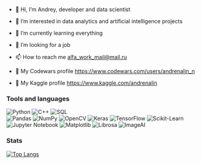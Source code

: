 - 👋 Hi, I’m Andrey, developer and data scientist
- 👀 I’m interested in data analytics and artificial intelligence projects
- 🌱 I’m currently learning everything 
- 💞️ I’m looking for a job
- 📫 How to reach me alfa_work_mail@mail.ru

- 👀 My Codewars profile https://www.codewars.com/users/andrenalin_n
- 👀 My Kaggle profile https://www.kaggle.com/andrenalin


### Tools and languages

![Python](https://img.shields.io/badge/-Python-090909?style=for-the-badge&logo=python&logoColor=FFD243)
![C++](https://img.shields.io/badge/-C++-090909?style=for-the-badge&logo=C%2b%2b&logoColor=6296CC)
![SQL](https://img.shields.io/badge/-SQL-090909?style=for-the-badge&logo=mysql&logoColor=2077BE)
<br>
![Pandas](https://img.shields.io/badge/-Pandas-090909?style=for-the-badge&logo=Pandas&logoColor=FFFFFF)
![NumPy](https://img.shields.io/badge/-NumPy-090909?style=for-the-badge&logo=NumPy&logoColor=FFFFFF)
![OpenCV](https://img.shields.io/badge/-OpenCV-090909?style=for-the-badge&logo=OpenCV&logoColor=FFFFFF)
![Keras](https://img.shields.io/badge/-Keras-090909?style=for-the-badge&logo=Keras&logoColor=FFFFFF)
![TensorFlow](https://img.shields.io/badge/-TensorFlow-090909?style=for-the-badge&logo=TensorFlow&logoColor=FFFFFF)
![Scikit-Learn](https://img.shields.io/badge/-ScikitLearn-090909?style=for-the-badge&logo=ScikitLearn&logoColor=FFFFFF)
![Jupyter Notebook](https://img.shields.io/badge/-JupyterNotebook-090909?style=for-the-badge&logo=Jupyternotebook%20notebook&logoColor=F37821)
![Matplotlib](https://img.shields.io/badge/-Matplotlib-090909?style=for-the-badge&logo=matplotlib&logoColor=FFFFFF)
![Librosa](https://img.shields.io/badge/-Librosa-090909?style=for-the-badge&logo=librosa&logoColor=8000AA)
![ImageAI](https://img.shields.io/badge/-ImageAI-090909?style=for-the-badge&logo=ImageAI&logoColor=FFFFFF)

### Stats

[![Top Langs](https://github-readme-stats.vercel.app/api/top-langs/?username=AndreyNeveikov)](https://github.com/anuraghazra/github-readme-stats)


<!---
AndreyNeveikov/AndreyNeveikov is a ✨ special ✨ repository because its `README.md` (this file) appears on your GitHub profile.
You can click the Preview link to take a look at your changes.
--->

